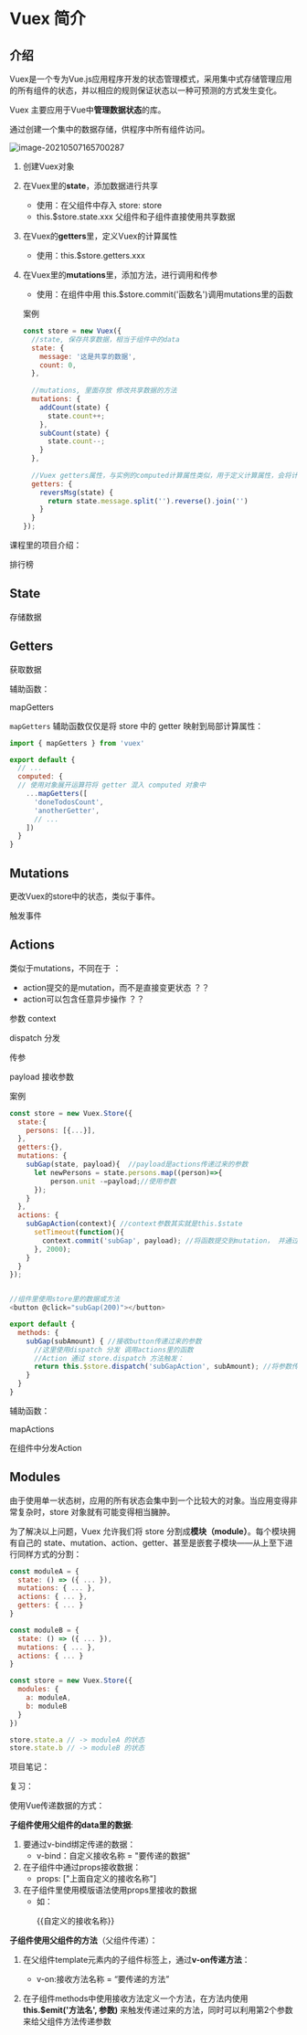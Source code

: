 # Vuex 简介

## 介绍

Vuex是一个专为Vue.js应用程序开发的状态管理模式，采用集中式存储管理应用的所有组件的状态，并以相应的规则保证状态以一种可预测的方式发生变化。

Vuex 主要应用于Vue中**管理数据状态**的库。

通过创建一个集中的数据存储，供程序中所有组件访问。





![image-20210507165700287](/Users/neofei/Fei/Frontend/笔记/MdNotes/images/image-20210507165700287.png)

1. 创建Vuex对象

2. 在Vuex里的**state**，添加数据进行共享

   - 使用：在父组件中存入 store: store
   - this.$store.state.xxx  父组件和子组件直接使用共享数据

3. 在Vuex的**getters**里，定义Vuex的计算属性

   - 使用：this.$store.getters.xxx

4. 在Vuex里的**mutations**里，添加方法，进行调用和传参

   - 使用：在组件中用 this.$store.commit('函数名')调用mutations里的函数

   

   案例

   ```javascript
   const store = new Vuex({
     //state, 保存共享数据，相当于组件中的data
     state: {
       message: '这是共享的数据',
       count: 0,
     },
     
     //mutations, 里面存放 修改共享数据的方法
     mutations: {
       addCount(state) {
         state.count++;
       },
       subCount(state) {
         state.count--;
       }
     },
     
     //Vuex getters属性，与实例的computed计算属性类似，用于定义计算属性，会将计算结果缓存起来
     getters: {
       reversMsg(state) {
         return state.message.split('').reverse().join('')
       }
     }
   });
   ```



课程里的项目介绍：

排行榜



## State

存储数据

## Getters

获取数据

辅助函数：

mapGetters

`mapGetters` 辅助函数仅仅是将 store 中的 getter 映射到局部计算属性：

```javascript
import { mapGetters } from 'vuex'

export default {
  // ...
  computed: {
  // 使用对象展开运算符将 getter 混入 computed 对象中
    ...mapGetters([
      'doneTodosCount',
      'anotherGetter',
      // ...
    ])
  }
}
```



## Mutations

更改Vuex的store中的状态，类似于事件。

触发事件



## Actions

类似于mutations，不同在于 ：

- action提交的是mutation，而不是直接变更状态 ？？
- action可以包含任意异步操作 ？？

参数 context

dispatch 分发   

传参

payload 接收参数



案例

```javascript
const store = new Vuex.Store({
  state:{
    persons: [{...}],
  },
  getters:{},
  mutations: {
    subGap(state, payload){  //payload是actions传递过来的参数
      let newPersons = state.persons.map((person)=>{
          person.unit -=payload;//使用参数
      });
    }
  },
  actions: {
    subGapAction(context){ //context参数其实就是this.$state
      setTimeout(function(){
        context.commit('subGap', payload); //将函数提交到mutation， 并通过payload传递参数
      }, 2000);
    }
  }
});


//组件里使用store里的数据或方法
<button @click="subGap(200)"></button>

export default {
  methods: {
    subGap(subAmount) { //接收button传递过来的参数
      //这里使用dispatch 分发 调用actions里的函数
      //Action 通过 store.dispatch 方法触发：
      return this.$store.dispatch('subGapAction', subAmount); //将参数传递给actions里的函数
    }
  }
}
```

辅助函数：

mapActions



在组件中分发Action









## Modules

由于使用单一状态树，应用的所有状态会集中到一个比较大的对象。当应用变得非常复杂时，store 对象就有可能变得相当臃肿。

为了解决以上问题，Vuex 允许我们将 store 分割成**模块（module）**。每个模块拥有自己的 state、mutation、action、getter、甚至是嵌套子模块——从上至下进行同样方式的分割：

```javascript
const moduleA = {
  state: () => ({ ... }),
  mutations: { ... },
  actions: { ... },
  getters: { ... }
}

const moduleB = {
  state: () => ({ ... }),
  mutations: { ... },
  actions: { ... }
}

const store = new Vuex.Store({
  modules: {
    a: moduleA,
    b: moduleB
  }
})

store.state.a // -> moduleA 的状态
store.state.b // -> moduleB 的状态
```





项目笔记：







复习：

使用Vue传递数据的方式：

**子组件使用父组件的data里的数据**:

1. 要通过v-bind绑定传递的数据： 
   - v-bind：自定义接收名称 = "要传递的数据"
2. 在子组件中通过props接收数据：
   -  props: ["上面自定义的接收名称"]
3. 在子组件里使用模版语法使用props里接收的数据
   - 如： <p>{{自定义的接收名称}}</p>





**子组件使用父组件的方法**（父组件传递）：

1. 在父组件template元素内的子组件标签上，通过**v-on传递方法**：

   - v-on:接收方法名称 = “要传递的方法”

2. 在子组件methods中使用接收方法定义一个方法，在方法内使用 **this.$emit('方法名', 参数)** 来触发传递过来的方法，同时可以利用第2个参数来给父组件方法传递参数

   

